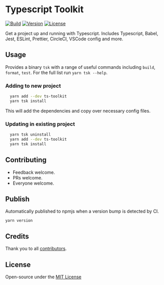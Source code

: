 # Typescript Toolkit

[![Build](https://circleci.com/gh/arlophoenix/ts-toolkit/tree/master.svg?style=svg)](https://circleci.com/gh/arlophoenix/ts-toolkit/tree/master) [![Version](https://img.shields.io/npm/v/ts-toolkit.svg?style=flat-square)](https://www.npmjs.com/package/ts-toolkit?activeTab=versions) [![License](https://img.shields.io/github/license/arlophoenix/ts-toolkit.svg?style=flat-square)](https://github.com/arlophoenix/ts-toolkit/blob/master/LICENSE)

Get a project up and running with Typescript. Includes Typescript, Babel, Jest, ESLint, Prettier, CircleCI, VSCode config and more.

## Usage

Provides a binary `tsk` with a range of useful commands including `build`, `format`, `test`. For the full list run `yarn tsk --help`.

### Adding to new project

```bash
  yarn add --dev ts-toolkit
  yarn tsk install
```

This will add the dependencies and copy over necessary config files.

### Updating in existing project

```bash
  yarn tsk uninstall
  yarn add --dev ts-toolkit
  yarn tsk install
```

## Contributing

- Feedback welcome.
- PRs welcome.
- Everyone welcome.

## Publish

Automatically published to npmjs when a version bump is detected by CI.

`yarn version`

## Credits

Thank you to all [contributors](https://github.com/arlophoenix/ts-toolkit/graphs/contributors).

## License

Open-source under the [MIT License](LICENSE.md)
